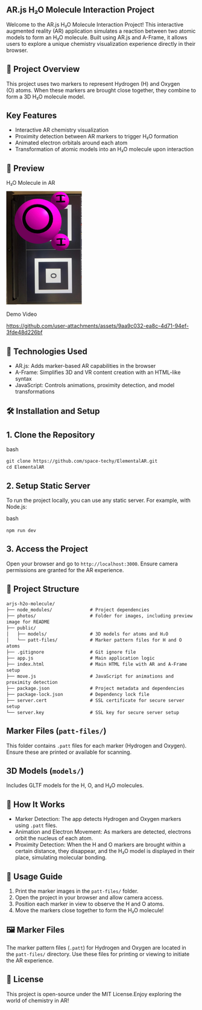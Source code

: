 AR.js H₂O Molecule Interaction Project
--------------------------------------

Welcome to the AR.js H₂O Molecule Interaction Project! This interactive augmented reality (AR) application simulates a reaction between two atomic models to form an H₂O molecule. Built using AR.js and A-Frame, it allows users to explore a unique chemistry visualization experience directly in their browser.

🌟 Project Overview
-------------------

This project uses two markers to represent Hydrogen (H) and Oxygen (O) atoms. When these markers are brought close together, they combine to form a 3D H₂O molecule model.

Key Features
------------

-   Interactive AR chemistry visualization
-   Proximity detection between AR markers to trigger H₂O formation
-   Animated electron orbitals around each atom
-   Transformation of atomic models into an H₂O molecule upon interaction

📸 Preview
----------

H₂O Molecule in AR

<img src="/photos/h2o1.jpeg" data-canonical-src="/photos/h2o1.jpeg" width="200" height="300"/>


Demo Video

https://github.com/user-attachments/assets/9aa9c032-ea8c-4d71-94ef-3fde48d226bf



🚀 Technologies Used
--------------------

-   AR.js: Adds marker-based AR capabilities in the browser
-   A-Frame: Simplifies 3D and VR content creation with an HTML-like syntax
-   JavaScript: Controls animations, proximity detection, and model transformations

🛠️ Installation and Setup
--------------------------

1\. Clone the Repository
------------------------

bash

```
git clone https://github.com/space-techy/ElementalAR.git
cd ElementalAR
```

2\. Setup Static Server
-----------------------

To run the project locally, you can use any static server. For example, with Node.js:

bash

`npm run dev`

3\. Access the Project
----------------------

Open your browser and go to `http://localhost:3000`. Ensure camera permissions are granted for the AR experience.

📂 Project Structure
--------------------

```
arjs-h2o-molecule/
├── node_modules/              # Project dependencies
├── photos/                    # Folder for images, including preview image for README
├── public/
│   ├── models/                # 3D models for atoms and H₂O
│   └── patt-files/            # Marker pattern files for H and O atoms
├── .gitignore                 # Git ignore file
├── app.js                     # Main application logic
├── index.html                 # Main HTML file with AR and A-Frame setup
├── move.js                    # JavaScript for animations and proximity detection
├── package.json               # Project metadata and dependencies
├── package-lock.json          # Dependency lock file
├── server.cert                # SSL certificate for secure server setup
└── server.key                 # SSL key for secure server setup
```

Marker Files (`patt-files/`)
----------------------------

This folder contains `.patt` files for each marker (Hydrogen and Oxygen). Ensure these are printed or available for scanning.

3D Models (`models/`)
---------------------

Includes GLTF models for the H, O, and H₂O molecules.

🔄 How It Works
---------------

-   Marker Detection: The app detects Hydrogen and Oxygen markers using `.patt` files.
-   Animation and Electron Movement: As markers are detected, electrons orbit the nucleus of each atom.
-   Proximity Detection: When the H and O markers are brought within a certain distance, they disappear, and the H₂O model is displayed in their place, simulating molecular bonding.

📖 Usage Guide
--------------

1.  Print the marker images in the `patt-files/` folder.
2.  Open the project in your browser and allow camera access.
3.  Position each marker in view to observe the H and O atoms.
4.  Move the markers close together to form the H₂O molecule!

🖼 Marker Files
---------------

The marker pattern files (`.patt`) for Hydrogen and Oxygen are located in the `patt-files/` directory. Use these files for printing or viewing to initiate the AR experience.

📝 License
----------

This project is open-source under the MIT License.Enjoy exploring the world of chemistry in AR!
